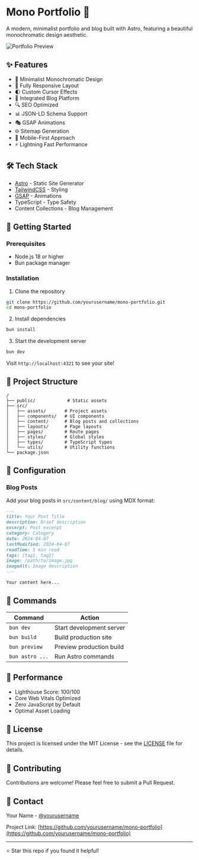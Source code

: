 # Mono Portfolio 🚀

A modern, minimalist portfolio and blog built with Astro, featuring a beautiful monochromatic design aesthetic.

![Portfolio Preview](public/preview.png)

## ✨ Features

- 🎨 Minimalist Monochromatic Design
- 📱 Fully Responsive Layout
- 🌓 Custom Cursor Effects
- 📝 Integrated Blog Platform
- 🔍 SEO Optimized
- 📊 JSON-LD Schema Support
- 🎭 GSAP Animations
- 🌐 Sitemap Generation
- 📱 Mobile-First Approach
- ⚡ Lightning Fast Performance

## 🛠️ Tech Stack

- [Astro](https://astro.build) - Static Site Generator
- [TailwindCSS](https://tailwindcss.com) - Styling
- [GSAP](https://greensock.com/gsap) - Animations
- TypeScript - Type Safety
- Content Collections - Blog Management

## 🚀 Getting Started

### Prerequisites

- Node.js 18 or higher
- Bun package manager

### Installation

1. Clone the repository
```bash
git clone https://github.com/yourusername/mono-portfolio.git
cd mono-portfolio
```

2. Install dependencies
```bash
bun install
```

3. Start the development server
```bash
bun dev
```

Visit `http://localhost:4321` to see your site!

## 📁 Project Structure

```
/
├── public/            # Static assets
├── src/
│   ├── assets/       # Project assets
│   ├── components/   # UI components
│   ├── content/      # Blog posts and collections
│   ├── layouts/      # Page layouts
│   ├── pages/        # Route pages
│   ├── styles/       # Global styles
│   ├── types/        # TypeScript types
│   └── utils/        # Utility functions
└── package.json
```

## 🔧 Configuration

### Blog Posts

Add your blog posts in `src/content/blog/` using MDX format:

```md
---
title: Your Post Title
description: Brief description
excerpt: Post excerpt
category: Category
date: 2024-04-07
lastModified: 2024-04-07
readTime: 5 min read
tags: [tag1, tag2]
image: /path/to/image.jpg
imageAlt: Image description
---

Your content here...
```

## 📝 Commands

| Command | Action |
|---------|--------|
| `bun dev` | Start development server |
| `bun build` | Build production site |
| `bun preview` | Preview production build |
| `bun astro ...` | Run Astro commands |

## 🎯 Performance

- Lighthouse Score: 100/100
- Core Web Vitals Optimized
- Zero JavaScript by Default
- Optimal Asset Loading

## 📄 License

This project is licensed under the MIT License - see the [LICENSE](LICENSE) file for details.

## 🤝 Contributing

Contributions are welcome! Please feel free to submit a Pull Request.

## 📧 Contact

Your Name - [@yourusername](https://twitter.com/yourusername)

Project Link: [https://github.com/yourusername/mono-portfolio](https://github.com/yourusername/mono-portfolio)

---

⭐ Star this repo if you found it helpful!
